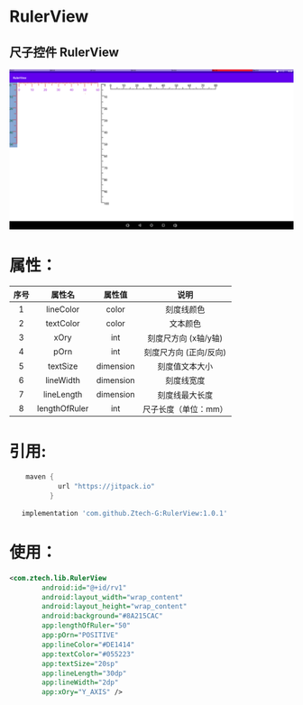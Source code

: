 # RulerView
尺子控件 RulerView
---
![FourStylesOfRuler](https://github.com/Ztech-G/RulerView/blob/master/screenshot/Four_styles_of_ruler.png)
# 属性：
|序号|  属性名   | 属性值  | 说明 |
|:--:|  :----:  | :----: | :--------: |
|1| lineColor  | color | 刻度线颜色|
|2| textColor  | color | 文本颜色|
|3| xOry| int | 刻度尺方向 (x轴/y轴)|
|4| pOrn| int | 刻度尺方向 (正向/反向)|
|5| textSize| dimension | 刻度值文本大小|
|6| lineWidth| dimension | 刻度线宽度|
|7| lineLength| dimension | 刻度线最大长度|
|8| lengthOfRuler| int | 尺子长度（单位：mm）|
# 引用:
```gradle
    maven {
            url "https://jitpack.io"
          }
```
```gradle
   implementation 'com.github.Ztech-G:RulerView:1.0.1'
```
# 使用：
```xml
<com.ztech.lib.RulerView
        android:id="@+id/rv1"
        android:layout_width="wrap_content"
        android:layout_height="wrap_content"
        android:background="#8A215CAC"
        app:lengthOfRuler="50"
        app:pOrn="POSITIVE"
        app:lineColor="#DE1414"
        app:textColor="#055223"
        app:textSize="20sp"
        app:lineLength="30dp"
        app:lineWidth="2dp"
        app:xOry="Y_AXIS" />
```
